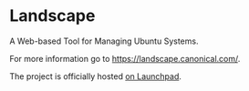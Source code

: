 # Landscape
A Web-based Tool for Managing Ubuntu Systems.

For more information go to https://landscape.canonical.com/.

The project is officially hosted [on Launchpad](https://launchpad.net/landscape).
